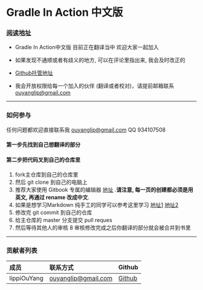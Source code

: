 # Gradle In Action 中文版

### [阅读地址](http://lippiouyang.gitbooks.io/gradle-in-action-cn/)

* Gradle In Action中文版 目前正在翻译当中 欢迎大家一起加入

* 如果发现不通顺或者有歧义的地方, 可以在评论里指出来, 我会及时改正的

* [Github托管地址](hhttps://github.com/LippiOuYang/GradleInActionZh)

* 我会开放权限给每一个加入的伙伴 (翻译或者校对)，请提前邮箱联系 ouyanglip@gmail.com
----
### 如何参与

任何问题都欢迎直接联系我 ouyanglip@gmail.com QQ 934107508

#### 第一步先找到自己想翻译的部分

#### 第二步把代码叉到自己的仓库里

1. fork主仓库到自己的仓库里
2. 然后 git clone 到自己的电脑上
3. 推荐大家使用 Gitbook 专属的编辑器 [地址](https://github.com/GitbookIO/editor) .**请注意, 每一页的创建都必须是用英文, 再通过 rename 改成中文**.
4. 如果是想学习Markdown 纯手工的同学可以参考这里学习 [地址1](https://help.github.com/articles/markdown-basics) [地址2](https://help.github.com/articles/github-flavored-markdown)
5. 修改完 git commit 到自己的仓库
6. 给主仓库的 master 分支提交 pull reques
7. 然后等待其他人的审核
8 审核修改完成之后你翻译的部分就会被合并到书里

---
### 贡献者列表

成员 | 联系方式  | Github
:------|:------|:------
lippiOuYang  | ouyanglip@gmail.com | [Github](https://github.com/LippiOuYang)
